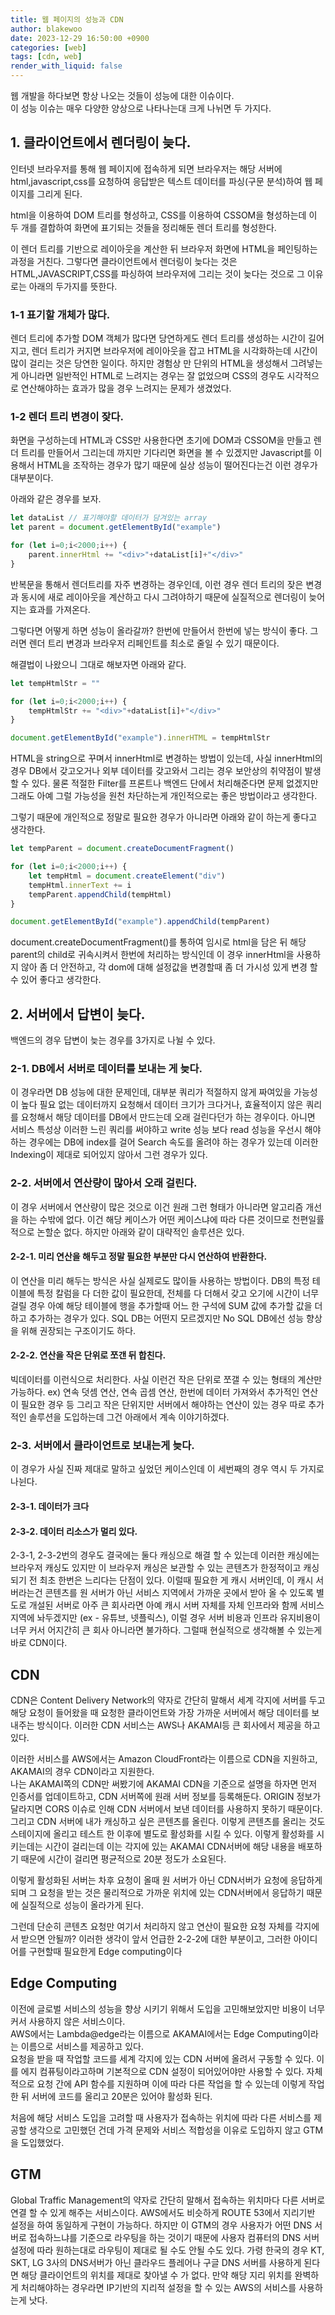 ```yaml
---
title: 웹 페이지의 성능과 CDN
author: blakewoo
date: 2023-12-29 16:50:00 +0900
categories: [web]
tags: [cdn, web]
render_with_liquid: false
---
```


웹 개발을 하다보면 항상 나오는 것들이 성능에 대한 이슈이다.   
이 성능 이슈는 매우 다양한 양상으로 나타나는대 크게 나뉘면 두 가지다.

## 1. 클라이언트에서 렌더링이 늦다.

인터넷 브라우저를 통해 웹 페이지에 접속하게 되면 브라우저는 해당 서버에 html,javascript,css를 요청하여
응답받은 텍스트 데이터를 파싱(구문 분석)하여 웹 페이지를 그리게 된다.

html을 이용하여 DOM 트리를 형성하고, CSS를 이용하여 CSSOM을 형성하는데 이 두 개를 결합하여
화면에 표기되는 것들을 정리해둔 렌더 트리를 형성한다.

이 렌더 트리를 기반으로 레이아웃을 계산한 뒤 브라우저 화면에 HTML을 페인팅하는 과정을 거친다.
그렇다면 클라이언트에서 렌더링이 늦다는 것은 HTML,JAVASCRIPT,CSS를 파싱하여 브라우저에 그리는 것이 늦다는
것으로 그 이유로는 아래의 두가지를 뜻한다.

### 1-1 표기할 개체가 많다.

렌더 트리에 추가할 DOM 객체가 많다면 당연하게도 렌더 트리를 생성하는 시간이 길어지고, 렌더 트리가 커지면
브라우저에 레이아웃을 잡고 HTML을 시각화하는데 시간이 많이 걸리는 것은 당연한 일이다.
하지만 경험상 만 단위의 HTML을 생성해서 그려넣는게 아니라면 일반적인 HTML로 느려지는 경우는 잘 없었으며
CSS의 경우도 시각적으로 연산해야하는 효과가 많을 경우 느려지는 문제가 생겼었다.

### 1-2 렌더 트리 변경이 잦다.

화면을 구성하는데 HTML과 CSS만 사용한다면 초기에 DOM과 CSSOM을 만들고 렌더 트리를 만들어서
그리는데 까지만 기다리면 화면을 볼 수 있겠지만 Javascript를 이용해서 HTML을 조작하는 경우가 많기 때문에
실상 성능이 떨어진다는건 이런 경우가 대부분이다.

아래와 같은 경우를 보자.
```javascript
let dataList // 표기해야할 데이터가 담겨있는 array
let parent = document.getElementById("example")

for (let i=0;i<2000;i++) {
    parent.innerHtml += "<div>"+dataList[i]+"</div>"
}
```
반복문을 통해서 렌더트리를 자주 변경하는 경우인데, 이런 경우 렌더 트리의 잦은 변경과 동시에
새로 레이아웃을 계산하고 다시 그려야하기 때문에 실질적으로 렌더링이 늦어지는 효과를 가져온다.

그렇다면 어떻게 하면 성능이 올라갈까?
한번에 만들어서 한번에 넣는 방식이 좋다.
그러면 렌더 트리 변경과 브라우저 리페인트를 최소로 줄일 수 있기 때문이다.

해결법이 나왔으니 그대로 해보자면 아래와 같다.
```javascript
let tempHtmlStr = ""

for (let i=0;i<2000;i++) {
    tempHtmlStr += "<div>"+dataList[i]+"</div>"
}

document.getElementById("example").innerHTML = tempHtmlStr
```
HTML을 string으로 꾸며서 innerHtml로 변경하는 방법이 있는데, 사실 innerHtml의 경우 DB에서 갖고오거나
외부 데이터를 갖고와서 그리는 경우 보안상의 취약점이 발생할 수 있다.
물론 적절한 Filter를 프론트나 백엔드 단에서 처리해준다면 문제 없겠지만 그래도 아예 그럴 가능성을
원천 차단하는게 개인적으로는 좋은 방법이라고 생각한다.

그렇기 때문에 개인적으로 정말로 필요한 경우가 아니라면 아래와 같이 하는게 좋다고 생각한다.
```javascript
let tempParent = document.createDocumentFragment()

for (let i=0;i<2000;i++) {
    let tempHtml = document.createElement("div")
    tempHtml.innerText += i
    tempParent.appendChild(tempHtml)
}

document.getElementById("example").appendChild(tempParent)
```
document.createDocumentFragment()를 통하여 임시로 html을
담은 뒤 해당 parent의 child로 귀속시켜서 한번에 처리하는 방식인데
이 경우 innerHtml을 사용하지 않아 좀 더 안전하고, 각 dom에 대해 설정값을 변경할때
좀 더 가시성 있게 변경 할 수 있어 좋다고 생각한다.

## 2. 서버에서 답변이 늦다.

백엔드의 경우 답변이 늦는 경우를 3가지로 나뉠 수 있다.

### 2-1. DB에서 서버로 데이터를 보내는 게 늦다.
이 경우라면 DB 성능에 대한 문제인데, 대부분 쿼리가 적절하지 않게 짜여있을 가능성이 높다
필요 없는 데이터까지 요청해서 데이터 크기가 크다거나, 효율적이지 않은 쿼리를 요청해서 해당 데이터를 DB에서 만드는데 오래 걸린다던가 하는 경우이다.
아니면 서비스 특성상 이러한 느린 쿼리를 써야하고 write 성능 보다 read 성능을 우선시 해야하는 경우에는 DB에 index를 걸어 Search 속도를
올려야 하는 경우가 있는데 이러한 Indexing이 제대로 되어있지 않아서 그런 경우가 있다.

### 2-2. 서버에서 연산량이 많아서 오래 걸린다.
이 경우 서버에서 연산량이 많은 것으로 이건 원래 그런 형태가 아니라면 알고리즘 개선을 하는 수밖에 없다.
이건 해당 케이스가 어떤 케이스냐에 따라 다른 것이므로 천편일률적으로 논할순 없다.
하지만 아래와 같이 대략적인 솔루션은 있다.

#### 2-2-1. 미리 연산을 해두고 정말 필요한 부분만 다시 연산하여 반환한다.
이 연산을 미리 해두는 방식은 사실 실제로도 많이들 사용하는 방법이다.
DB의 특정 테이블에 특정 칼럼을 다 더한 값이 필요한데, 전체를 다 더해서 갖고 오기에 시간이 너무 걸릴 경우
아예 해당 테이블에 행을 추가할때 어느 한 구석에 SUM 값에 추가할 값을 더하고 추가하는 경우가 있다.
SQL DB는 어떤지 모르겠지만 No SQL DB에선 성능 향상을 위해 권장되는 구조이기도 하다.

#### 2-2-2. 연산을 작은 단위로 쪼갠 뒤 합친다.
빅데이터를 이런식으로 처리한다. 사실 이런건 작은 단위로 쪼갤 수 있는 형태의 계산만 가능하다.
ex) 연속 덧셈 연산, 연속 곱셈 연산, 한번에 데이터 가져와서 추가적인 연산이 필요한 경우 등
그리고 작은 단위지만 서버에서 해야하는 연산이 있는 경우 따로 추가적인 솔루션을 도입하는데 그건 아래에서
계속 이야기하겠다.

### 2-3. 서버에서 클라이언트로 보내는게 늦다.

이 경우가 사실 진짜 제대로 말하고 싶었던 케이스인데 이 세번째의 경우 역시 두 가지로 나뉜다.

#### 2-3-1. 데이터가 크다
#### 2-3-2. 데이터 리소스가 멀리 있다.

2-3-1, 2-3-2번의 경우도 결국에는 둘다 캐싱으로 해결 할 수 있는데 이러한 캐싱에는 브라우저 캐싱도 있지만
이 브라우저 캐싱은 보관할 수 있는 콘텐츠가 한정적이고 캐싱되기 전 최초 한번은 느리다는 단점이 있다.
이럴때 필요한 게 캐시 서버인데, 이 캐시 서버라는건 콘텐츠를 원 서버가 아닌 서비스 지역에서 가까운 곳에서 받아 올 수 있도록
별도로 개설된 서버로 아주 큰 회사라면 아예 캐시 서버 자체를 자체 인프라와 함께
서비스 지역에 놔두겠지만 (ex - 유튜브, 넷플릭스), 이럴 경우 서버 비용과 인프라 유지비용이 너무 커서 어지간히 큰 회사 아니라면
불가하다. 그럴때 현실적으로 생각해볼 수 있는게 바로 CDN이다.

## CDN

CDN은 Content Delivery Network의 약자로 간단히 말해서 세계 각지에 서버를 두고 해당 요청이 들어왔을 때
요청한 클라이언트와 가장 가까운 서버에서 해당 데이터를 보내주는 방식이다.
이러한 CDN 서비스는 AWS나 AKAMAI등 큰 회사에서 제공을 하고 있다.

이러한 서비스를 AWS에서는 Amazon CloudFront라는 이름으로 CDN을 지원하고, AKAMAI의 경우 CDN이라고 지원한다.   
나는 AKAMAI쪽의 CDN만 써봤기에 AKAMAI CDN을 기준으로 설명을 하자면 먼저 인증서를 업데이트하고, CDN 서버쪽에 원래 서버 정보를 등록해둔다.
ORIGIN 정보가 달라지면 CORS 이슈로 인해 CDN 서버에서 보낸 데이터를 사용하지 못하기 때문이다. 그리고 CDN 서버에 내가 캐싱하고 싶은 콘텐츠를
올린다. 이렇게 콘텐츠를 올리는 것도 스테이지에 올리고 테스트 한 이후에 별도로 활성화를 시킬 수 있다.
이렇게 활성화를 시키는데는 시간이 걸리는데 이는 각지에 있는 AKAMAI CDN서버에 해당 내용을 배포하기 때문에 시간이 걸리면
평균적으로 20분 정도가 소요된다.

이렇게 활성화된 서버는 차후 요청이 올때 원 서버가 아닌 CDN서버가 요청에 응답하게 되며 그 요청을 받는 것은 물리적으로 가까운 위치에 있는
CDN서버에서 응답하기 때문에 실질적으로 성능이 올라가게 된다.

그런데 단순히 콘텐츠 요청만 여기서 처리하지 않고 연산이 필요한 요청 자체를 각지에서 받으면 안될까?
이러한 생각이 앞서 언급한 2-2-2에 대한 부분이고, 그러한 아이디어를 구현할때 필요한게 Edge computing이다

## Edge Computing

이전에 글로벌 서비스의 성능을 향상 시키기 위해서 도입을 고민해보았지만 비용이 너무커서 사용하지 않은 서비스이다.   
AWS에서는 Lambda@edge라는 이름으로 AKAMAI에서는 Edge Computing이라는 이름으로 서비스를 제공하고 있다.   
요청을 받을 때 작업할 코드를 세계 각지에 있는 CDN 서버에 올려서 구동할 수 있다.
이를 에지 컴퓨팅이라고하며 기본적으로 CDN 설정이 되어있어야만 사용할 수 있다.
자체적으로 요청 간에 API 함수를 지원하며 이에 따라 다른 작업을 할 수 있는데 이렇게 작업한 뒤
서버에 코드를 올리고 20분은 있어야 활성화 된다.

처음에 해당 서비스 도입을 고려할 때 사용자가 접속하는 위치에 따라 다른 서비스를 제공할 생각으로 고민했던 건데
가격 문제와 서비스 적합성을 이유로 도입하지 않고 GTM을 도입했었다.

## GTM

Global Traffic Management의 약자로 간단히 말해서 접속하는 위치마다 다른 서버로 연결 할 수 있게 해주는 서비스이다.
AWS에서도 비슷하게 ROUTE 53에서 지리기반 설정을 하여 동일하게 구현이 가능하다.
하지만 이 GTM의 경우 사용자가 어떤 DNS 서버로 접속하느냐를 기준으로 라우팅을 하는 것이기 때문에
사용자 컴퓨터의 DNS 서버 설정에 따라 원하는대로 라우팅이 제대로 될 수도 안될 수도 있다.
가령 한국의 경우 KT, SKT, LG 3사의 DNS서버가 아닌 클라우드 플레어나 구글 DNS 서버를 사용하게 된다면
해당 클라이언트의 위치를 제대로 찾아낼 수 가 없다.
만약 해당 지리 위치를 완벽하게 처리해야하는 경우라면 IP기반의 지리적 설정을 할 수 있는 AWS의 서비스를 사용하는게 낫다.
